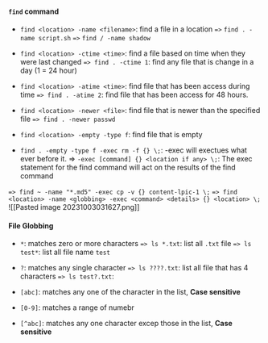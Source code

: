 #### `find` command
+ `find <location> -name <filename>`: find a file in a location
`=>` `find . -name script.sh`
`=>` `find / -name shadow`

+ `find <location> -ctime <time>`: find a file based on time when they were last changed
`=> find . -ctime 1`: find any file that is change in a day (1 = 24 hour)

+ `find <location> -atime <time>`: find file that has been access during time
`=> find . -atime 2`: find file that has been access for 48 hours.

+ `find <location> -newer <file>`: find file that is newer than the specified file
`=> find . -newer passwd`

+ `find <location> -empty -type f`: find file that is empty
+ `find . -empty -type f -exec rm -f {} \;`: -exec will exectues what ever before it.
=> `-exec [command] {} <location if any> \;`: The exec statement for the find command will act on the results of the find command

`=> find ~ -name "*.md5" -exec cp -v {} content-lpic-1 \;`
`=> find <location> -name <globbing> -exec <command> <details> {} <location> \;`
![[Pasted image 20231003031627.png]]

#### File Globbing
+ `*`: matches zero or more characters
`=> ls *.txt`: list all `.txt` file
`=> ls test*`: list all file name `test`

+ `?`: matches any single character
`=> ls ????.txt`: list all file that has 4 characters
`=> ls test?.txt`:

+ `[abc]`: matches any one of the character in the list, **Case sensitive**
+ `[0-9]`: matches a range of numebr
+ `[^abc]`: matches any one character excep those in the list, **Case sensitive**

